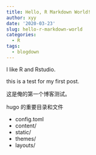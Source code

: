 ```yaml
---
title: Hello, R Markdown World!
author: xyy
date: '2020-03-23'
slug: hello-r-markdown-world
categories:
  - R
tags:
  - blogdown
---
```


I like R and Rstudio.

this is a test for my first post.

这是俺的第一个博客测试。


hugo 的重要目录和文件
- config.toml
- content/
- static/
- themes/
- layouts/

